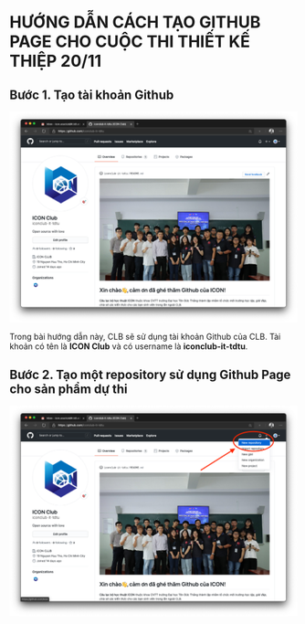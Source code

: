 # HƯỚNG DẪN CÁCH TẠO GITHUB PAGE CHO CUỘC THI THIẾT KẾ THIỆP 20/11

## Bước 1. Tạo tài khoản Github

![Bước 1](./B1.png)

Trong bài hướng dẫn này, CLB sẽ sử dụng tài khoản Github của CLB. Tài khoản có tên là **ICON Club** và có username là **iconclub-it-tdtu**.

## Bước 2. Tạo một repository sử dụng Github Page cho sản phẩm dự thi

![Bước 2](./B2.png)
